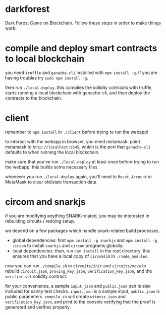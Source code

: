 # darkforest
Dark Forest Game on Blockchain. Follow these steps in order to make things work:

# compile and deploy smart contracts to local blockchain
you need `truffle` and `ganache-cli` installed with `npm install -g`. if you are having troubles try `sudo npm install -g`.

then run `./local-deploy`. this compiles the solidity contracts with truffle, starts running a local blockchain with ganache-cli, and then deploy the contracts to the blockchain.

# client
remember to `npm install` in `./client` before trying to run the webapp!

to interact with the webapp in browser, you need metamask. point metamask to `http://localhost:8545`, which is the port that `ganache-cli` defaults to when running the local blockchain.

make sure that you've run `./local-deploy` at least once before trying to run the webapp. this builds some necessary files.

whenever you run `./local-deploy` again, you'll need to `Reset Account` in MetaMask to clear old/stale transaction data.

# circom and snarkjs
if you are modifying anything SNARK-related, you may be interested in rebuilding circuits / redoing setup.

we depend on a few packages which handle snark-related build processes. 
- global dependencies: first `npm install -g snarkjs` and `npm install -g circom` to install `snarkjs` and `circom` programs globally. 
- local dependencies: then, run `npm install` in the root directory. this ensures that you have a local copy of `circomlib` in `./node_modules`.

now you can run `./compile.sh` in `circuits/init` and `circuits/move` to rebuild `circuit.json`, `proving_key.json`, `verification_key.json`, and the `verifier.sol` solidity contract.

for your convenience, a sample `input.json` and `public.json` pair is also included for sanity test checks. `input.json` is a sample input, `public.json` is public parameters. `compile.sh` will create `witness.json` and `verification_key.json`, and print to the console verifying that the proof is generated and verifies properly. 
